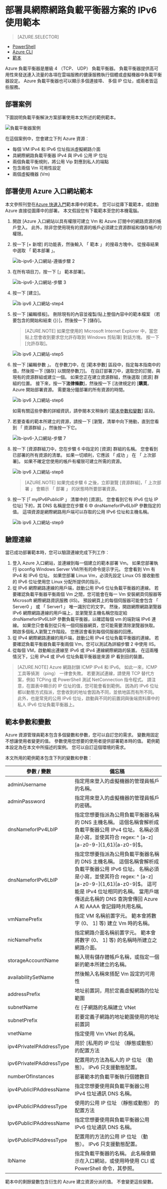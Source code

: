 <properties
    pageTitle="部署具網際網路負載平衡方案的 IPv6 使用範本 |Microsoft Azure"
    description="如何部署 Azure 負載平衡器和負載平衡 Vm 的 IPv6 支援。"
    services="load-balancer"
    documentationCenter="na"
    authors="sdwheeler"
    manager="carmonm"
    editor=""
    tags="azure-resource-manager"
    keywords="ipv6 azure 負載平衡器、 雙堆疊、 公用 ip、 原生 ipv6、 行動電話、 iot"
/>
<tags
    ms.service="load-balancer"
    ms.devlang="na"
    ms.topic="article"
    ms.tgt_pltfrm="na"
    ms.workload="infrastructure-services"
    ms.date="09/14/2016"
    ms.author="sewhee"
/>

# <a name="deploy-an-internet-facing-load-balancer-solution-with-ipv6-using-a-template"></a>部署具網際網路負載平衡器方案的 IPv6 使用範本

> [AZURE.SELECTOR]
- [PowerShell](./load-balancer-ipv6-internet-ps.md)
- [Azure CLI](./load-balancer-ipv6-internet-cli.md)
- [範本](./load-balancer-ipv6-internet-template.md)

Azure 負載平衡器是層級 4 （TCP、 UDP） 負載平衡器。 負載平衡器提供高可用性來發送連入流量的各項在雲端服務的健康服務執行個體或虛擬機器中負載平衡器設定。 Azure 負載平衡器也可以顯示多個連接埠、 多個 IP 位址，或兩者皆這些服務。

## <a name="example-deployment-scenario"></a>部署案例

下圖說明負載平衡解決方案部署使用本文所述的範例範本。

![負載平衡器案例](./media/load-balancer-ipv6-internet-template/lb-ipv6-scenario.png)

在這個案例中，您會建立下列 Azure 資源︰

- 每個 VM IPv4 和 IPv6 位址指派虛擬網路介面
- 具網際網路負載平衡器 IPv4 與 IPv6 公用 IP 位址
- 兩個負載平衡規則，將公用 Vip 對應到私人的端點
- 包含兩個 Vm 可用性設定
- 兩個虛擬機器 (Vm)

## <a name="deploying-the-template-using-the-azure-portal"></a>部署使用 Azure 入口網站範本

本文參照刊登在[Azure 快速入門](https://azure.microsoft.com/documentation/templates/201-load-balancer-ipv6-create/)範本庫中的範本。 您可以從庫下載範本，或啟動 Azure 直接從圖庫中的部署。 本文假設您有下載範本至您的本機電腦。

1. 開啟 [Azure 入口網站以具有權限可建立 Vm 和 Azure 訂閱中的網路資源的帳戶登入。 此外，除非您使用現有的資源的帳戶必須建立資源群組和儲存帳戶的權限。

2. 按一下 [+ 新增] 的功能表，然後輸入 「 範本 」 的搜尋方塊中。 從搜尋結果中選取 「 範本部署 」。

    ![lb-ipv6-入口網站-遵循步驟 2](./media/load-balancer-ipv6-internet-template/lb-ipv6-portal-step2.png)

3. 在所有項目刀，按一下 [」 範本部署]。

    ![lb-ipv6-入口網站-步驟 3](./media/load-balancer-ipv6-internet-template/lb-ipv6-portal-step3.png)

4. 按一下 [建立]。

    ![lb ipv6 入口網站-step4](./media/load-balancer-ipv6-internet-template/lb-ipv6-portal-step4.png)

5. 按一下 [編輯樣板]。 刪除現有的內容並複製/貼上整個內容中的範本檔案 （若要包含的開始和結束 {}）]，然後按一下 [儲存]。

    > [AZURE.NOTE] 如果您使用的 Microsoft Internet Explorer 中，當您貼上您會收到要求您允許存取到 Windows 剪貼簿] 對話方塊。 按一下 [允許存取]。

    ![lb ipv6 入口網站-step5](./media/load-balancer-ipv6-internet-template/lb-ipv6-portal-step5.png)

6. 按一下 [編輯參數 」。 在參數刀中，在 [範本參數] 區段中，指定每本指南中的值，然後按一下 [儲存] 以關閉參數刀]。 在自訂部署刀中，選取您的訂閱，與現有的資源群組或建立一個。 如果您正在建立資源群組，然後選取 [資源] 群組的位置。 接下來，按一下**法律條款**]，然後按一下 [法律規定的 [**購買**。 Azure 開始部署資源。 需要幾分鐘部署的所有資源的時間。

    ![lb ipv6 入口網站-step6](./media/load-balancer-ipv6-internet-template/lb-ipv6-portal-step6.png)

    如需有關這些參數的詳細資訊，請參閱本文稍後的 [[範本參數和變數](#template-parameters-and-variables)] 區段。

7. 若要查看的範本所建立的資源，請按一下 [瀏覽，清單中向下捲動，直到您看到 「 資源群組 」，然後按一下它。

    ![lb-ipv6-入口網站-步驟 7](./media/load-balancer-ipv6-internet-template/lb-ipv6-portal-step7.png)

8. 按一下 [資源群組刀中，您在步驟 6 中指定的 [資源] 群組的名稱。 您會看到已部署的所有資源的清單。 如果一切順利，它應該 「 成功 」 在 「 上次部署]。 如果不確定您使用的帳戶有權限可建立所需的資源。

    ![lb ipv6 入口網站-step8](./media/load-balancer-ipv6-internet-template/lb-ipv6-portal-step8.png)

    > [AZURE.NOTE] 如果完成步驟 6 之後，立即瀏覽 [資源群組]，「 上次部署 」 會顯示 「 部署 」 的狀態時所要部署資源。

9. 按一下 [「 myIPv6PublicIP 」 清單中的 [資源]。 您會看到它有 IPv6 位址 IP 位址] 下的，其 DNS 名稱是您在步驟 6 中 dnsNameforIPv6LbIP 參數指定的值。 這項資源是網際網路用戶端可以存取的公用 IPv6 位址和主機名稱。

    ![lb ipv6 入口網站-step9](./media/load-balancer-ipv6-internet-template/lb-ipv6-portal-step9.png)

## <a name="validate-connectivity"></a>驗證連線

當已成功部署範本時，您可以驗證連線完成下列工作︰

1. 登入 Azure 入口網站，並連線到每一個建立的範本部署 Vm。 如果您部署執行 ipconfig Windows Server VM/所有的命令提示字元。 您會看到 Vm 有 IPv4 和 IPv6 位址。 如果您部署 Linux Vm，必須先設定 Linux OS 接收動態的 IPv6 位址使用您 Linux 分配所提供的指示。
2. 從 IPv6 網際網路連線的用戶端，啟動公用 IPv6 位址負載平衡器的連線。 若要確認負載平衡器平衡兩個 Vm 之間，您可能會在每一 Vm 安裝網頁伺服器等 Microsoft 網際網路資訊服務 (IIS)。 預設網頁上的每個伺服器可能會包含 「 Server0 」 或 「 Server1 」 唯一識別它的文字。 然後，開啟網際網路瀏覽器 IPv6 網際網路連線的用戶端上，並瀏覽至主機名稱您指定給 dnsNameforIPv6LbIP 參數負載平衡器，以確認每個 vm 的端對端 IPv6 連線。 如果您只會看到從只有一個伺服器網頁，您可能需要清除瀏覽器快取。 開啟多個私人瀏覽工作階段。 您應該會看到每個伺服器的回應。
3. 從 IPv4 網際網路連線的用戶端，啟動公用 IPv4 位址負載平衡器的連線。 若要確認負載平衡器負載平衡兩個 Vm，您可以測試為詳細步驟 2 中使用 IIS。
4. 從每個 VM，啟動輸出連線至 IPv6 或 IPv4 連線網際網路的裝置。 在這兩種情況下，公用 IPv4 或 IPv6 位址負載平衡器是來源 IP 看到目的裝置。

>[AZURE.NOTE]
Azure 網路封鎖 ICMP IPv4 和 IPv6。 如此一來，ICMP 工具等偵測 （ping） 一律會失敗。 若要測試連線，請使用 TCP 替代方案，例如 TCPing 或 PowerShell 測試 NetConnection 指令程式。 請注意，在圖表中顯示的 IP 位址的值，您可能會看到範例。 因為的 IPv6 位址都以動態方式指派，您會收到的地址會因為不同，並依地區而有所不同。 此外，也是常見的公用 IPv6 位址，啟動與不同的前置詞與後端資料庫中的私人 IPv6 位址負載平衡器上。

## <a name="template-parameters-and-variables"></a>範本參數和變數

Azure 資源管理員範本包含多個變數和參數，您可以自訂您的需求。 變數用固定不想讓使用者變更的值。 參數使用您想要的使用者提供部署範本時的值。 範例範本設定為在本文中所描述的案例。 您可以自訂這個環境的需求。

本文所用的範例範本包含下列的變數和參數︰

| 參數 / 變數 | 備忘稿 |
|-----------|-------|
| adminUsername | 指定用來登入的虛擬機器的管理員帳戶的名稱。 |
| adminPassword | 指定用來登入的虛擬機器的管理員帳戶的密碼。 |
| dnsNameforIPv4LbIP | 指定您想要指派為公用負載平衡器名稱的 DNS 主機名稱。 這個名稱會解析成負載平衡器公用 IPv4 位址。 名稱必須是小寫，並使其符合 regex: ^ [a-z][a-z0-9-]{1,61}[a-z0-9]$。 |
| dnsNameforIPv6LbIP | 指定您想要指派為公用負載平衡器名稱的 DNS 主機名稱。 這個名稱會解析成負載平衡器公用 IPv6 位址。 名稱必須是小寫，並使其符合 regex: ^ [a-z][a-z0-9-]{1,61}[a-z0-9]$。 這可能是 IPv4 位址相同的名稱。 當用戶端傳送此名稱的 DNS 查詢會傳回 Azure A 和 AAAA 會記錄時共用名稱。 |
| vmNamePrefix | 指定 VM 名稱前置字元。 範本會將數字 (0、 1] 等) 建立 Vm 時的名稱。 |
| nicNamePrefix | 指定網路介面名稱前置字元。 範本會將數字 (0、 1] 等) 的名稱時所建立之網路介面。 |
| storageAccountName | 輸入現有儲存體帳戶名稱，或指定一個新的範本所建立的名稱。 |
| availabilitySetName | 然後輸入名稱來搭配 Vm 設定的可用性 |
| addressPrefix | 地址前置詞，用於定義虛擬網路的位址範圍 |
| subnetName | 在 [子網路的名稱建立 VNet |
| subnetPrefix | 若要定義子網路的地址範圍使用的地址前置詞 |
| vnetName | 指定使用 Vm VNet 的名稱。 |
| ipv4PrivateIPAddressType | 用於 [私用的 IP 位址 （靜態或動態） 的配置方法 |
| ipv6PrivateIPAddressType | 配置用的方法為私人的 IP 位址 （動態）。 IPv6 只支援動態配置。 |
| numberOfInstances | 部署範本的負載平衡執行個體數目 |
| ipv4PublicIPAddressName | 指定您想要使用與負載平衡器公用 IPv4 位址通訊 DNS 名稱。 |
| ipv4PublicIPAddressType | 使用的公用 IP 位址 （靜態或動態） 的配置方法 |
| Ipv6PublicIPAddressName | 指定您想要使用與負載平衡器公用 IPv6 位址通訊 DNS 名稱。 |
| ipv6PublicIPAddressType | 配置用的方法的公用 IP 位址 （動態）。 IPv6 只支援動態配置。 |
| lbName | 指定負載平衡器的名稱。 此名稱會顯示在入口網站，或使用時使用 CLI 或 PowerShell 命令，其參照。 |

範本中的剩餘變數包含衍生的 Azure 建立資源分派的值。 不會變更這些變數。
